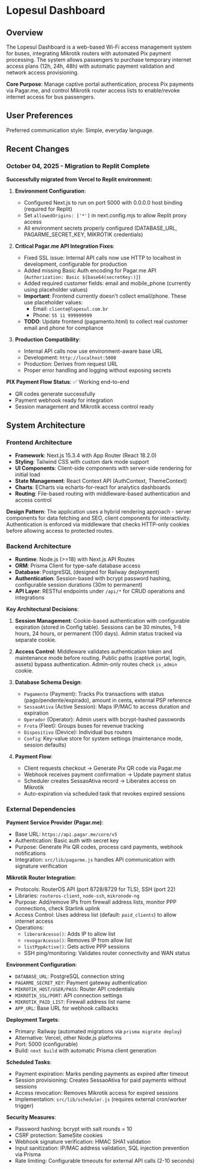 # Lopesul Dashboard

## Overview

The Lopesul Dashboard is a web-based Wi-Fi access management system for buses, integrating Mikrotik routers with automated Pix payment processing. The system allows passengers to purchase temporary internet access plans (12h, 24h, 48h) with automatic payment validation and network access provisioning.

**Core Purpose**: Manage captive portal authentication, process Pix payments via Pagar.me, and control Mikrotik router access lists to enable/revoke internet access for bus passengers.

## User Preferences

Preferred communication style: Simple, everyday language.

## Recent Changes

### October 04, 2025 - Migration to Replit Complete

**Successfully migrated from Vercel to Replit environment:**

1. **Environment Configuration**:
   - Configured Next.js to run on port 5000 with 0.0.0.0 host binding (required for Replit)
   - Set `allowedOrigins: ['*']` in next.config.mjs to allow Replit proxy access
   - All environment secrets properly configured (DATABASE_URL, PAGARME_SECRET_KEY, MIKROTIK credentials)

2. **Critical Pagar.me API Integration Fixes**:
   - Fixed SSL issue: Internal API calls now use HTTP to localhost in development, configurable for production
   - Added missing Basic Auth encoding for Pagar.me API (`Authorization: Basic ${base64(secretKey:)}`)
   - Added required customer fields: email and mobile_phone (currently using placeholder values)
   - **Important**: Frontend currently doesn't collect email/phone. These use placeholder values:
     - Email: `cliente@lopesul.com.br`
     - Phone: `55 11 999999999`
   - **TODO**: Update frontend (pagamento.html) to collect real customer email and phone for compliance

3. **Production Compatibility**:
   - Internal API calls now use environment-aware base URL
   - Development: `http://localhost:5000`
   - Production: Derives from request URL
   - Proper error handling and logging without exposing secrets

**PIX Payment Flow Status**: ✅ Working end-to-end
- QR codes generate successfully
- Payment webhook ready for integration
- Session management and Mikrotik access control ready

## System Architecture

### Frontend Architecture

- **Framework**: Next.js 15.3.4 with App Router (React 18.2.0)
- **Styling**: Tailwind CSS with custom dark mode support
- **UI Components**: Client-side components with server-side rendering for initial load
- **State Management**: React Context API (AuthContext, ThemeContext)
- **Charts**: ECharts via echarts-for-react for analytics dashboards
- **Routing**: File-based routing with middleware-based authentication and access control

**Design Pattern**: The application uses a hybrid rendering approach - server components for data fetching and SEO, client components for interactivity. Authentication is enforced via middleware that checks HTTP-only cookies before allowing access to protected routes.

### Backend Architecture

- **Runtime**: Node.js (>=18) with Next.js API Routes
- **ORM**: Prisma Client for type-safe database access
- **Database**: PostgreSQL (designed for Railway deployment)
- **Authentication**: Session-based with bcrypt password hashing, configurable session durations (30m to permanent)
- **API Layer**: RESTful endpoints under `/api/*` for CRUD operations and integrations

**Key Architectural Decisions**:

1. **Session Management**: Cookie-based authentication with configurable expiration (stored in Config table). Sessions can be 30 minutes, 1-8 hours, 24 hours, or permanent (100 days). Admin status tracked via separate cookie.

2. **Access Control**: Middleware validates authentication token and maintenance mode before routing. Public paths (captive portal, login, assets) bypass authentication. Admin-only routes check `is_admin` cookie.

3. **Database Schema Design**:
   - `Pagamento` (Payment): Tracks Pix transactions with status (pago/pendente/expirado), amount in cents, external PSP reference
   - `SessaoAtiva` (Active Session): Maps IP/MAC to access duration and expiration
   - `Operador` (Operator): Admin users with bcrypt-hashed passwords
   - `Frota` (Fleet): Groups buses for revenue tracking
   - `Dispositivo` (Device): Individual bus routers
   - `Config`: Key-value store for system settings (maintenance mode, session defaults)

4. **Payment Flow**: 
   - Client requests checkout → Generate Pix QR code via Pagar.me
   - Webhook receives payment confirmation → Update payment status
   - Scheduler creates SessaoAtiva record → Liberates access on Mikrotik
   - Auto-expiration via scheduled task that revokes expired sessions

### External Dependencies

**Payment Service Provider (Pagar.me)**:
- Base URL: `https://api.pagar.me/core/v5`
- Authentication: Basic auth with secret key
- Purpose: Generate Pix QR codes, process card payments, webhook notifications
- Integration: `src/lib/pagarme.js` handles API communication with signature verification

**Mikrotik Router Integration**:
- Protocols: RouterOS API (port 8728/8729 for TLS), SSH (port 22)
- Libraries: `routeros-client`, `node-ssh`, `mikronode-ng`
- Purpose: Add/remove IPs from firewall address lists, monitor PPP connections, check Starlink uplink
- Access Control: Uses address list (default: `paid_clients`) to allow internet access
- Operations:
  - `liberarAcesso()`: Adds IP to allow list
  - `revogarAcesso()`: Removes IP from allow list
  - `listPppActive()`: Gets active PPP sessions
  - SSH ping/monitoring: Validates router connectivity and WAN status

**Environment Configuration**:
- `DATABASE_URL`: PostgreSQL connection string
- `PAGARME_SECRET_KEY`: Payment gateway authentication
- `MIKROTIK_HOST/USER/PASS`: Router API credentials
- `MIKROTIK_SSL/PORT`: API connection settings
- `MIKROTIK_PAID_LIST`: Firewall address list name
- `APP_URL`: Base URL for webhook callbacks

**Deployment Targets**:
- Primary: Railway (automated migrations via `prisma migrate deploy`)
- Alternative: Vercel, other Node.js platforms
- Port: 5000 (configurable)
- Build: `next build` with automatic Prisma client generation

**Scheduled Tasks**:
- Payment expiration: Marks pending payments as expired after timeout
- Session provisioning: Creates SessaoAtiva for paid payments without sessions
- Access revocation: Removes Mikrotik access for expired sessions
- Implementation: `src/lib/scheduler.js` (requires external cron/worker trigger)

**Security Measures**:
- Password hashing: bcrypt with salt rounds = 10
- CSRF protection: SameSite cookies
- Webhook signature verification: HMAC SHA1 validation
- Input sanitization: IP/MAC address validation, SQL injection prevention via Prisma
- Rate limiting: Configurable timeouts for external API calls (2-10 seconds)